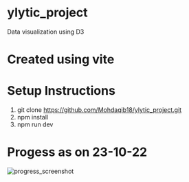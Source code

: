 
# ylytic_project
Data visualization using D3

# Created using vite


# Setup Instructions
1. git clone https://github.com/Mohdaqib18/ylytic_project.git
2. npm install
3. npm run dev

# Progess as on 23-10-22
![progress_screenshot](https://user-images.githubusercontent.com/37264147/197394726-f3fd4ad0-6645-4106-9709-2d3dfde03ca0.jpg)

